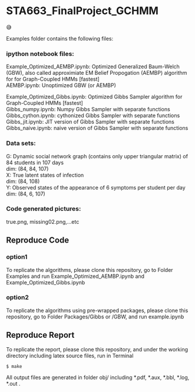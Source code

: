 # STA663_FinalProject_GCHMM

:sweat_smile: 

Examples folder contains the following files:

### ipython notebook files:
Example_Optimized_AEMBP.ipynb: Optimized Generalized Baum-Welch (GBW), also called approximiate EM Belief Propogation (AEMBP) algorithm for for Graph-Coupled HMMs [fastest]<br />
AEMBP.ipynb: Unoptimized GBW (or AEMBP)<br />

Example_Optimized_Gibbs.ipynb: Optimized Gibbs Sampler algorithm for Graph-Coupled HMMs [fastest]<br />
Gibbs_numpy.ipynb: Numpy Gibbs Sampler with separate functions<br />
Gibbs_cython.ipynb: cythonized Gibbs Sampler with separate functions<br />
Gibbs_jit.ipynb: JIT version of Gibbs Sampler with separate functions<br />
Gibbs_naive.ipynb: naive version of Gibbs Sampler with separate functions<br />

### Data sets:
G: Dynamic social network graph (contains only upper triangular matrix) of 84 students in 107 days <br />
   dim: (84, 84, 107) <br/>
X: True latent states of infection <br/>
   dim: (84, 108) <br/>
Y: Observed states of the appearance of 6 symptoms per student per day <br/>
   dim: (84, 6, 107) <br/> 

### Code generated pictures:
true.png, missing02.png,...etc

## Reproduce Code
### option1
To replicate the algorithms, please clone this repository, go to Folder Examples and run Example_Optimized_AEMBP.ipynb and Example_Optimized_Gibbs.ipynb<br/> 
### option2
To replicate the algorithms using pre-wrapped packages, please clone this repository, go to Folder Packages/Gibbs or /GBW,  and run example.ipynb<br/> 

## Reproduce Report
To replicate the report, please clone this repository, and under the working directory including latex source files, run in Terminal
```
$ make
```
All output files are generated in folder obj/ including *.pdf, *.aux, *.bbl, *.log, *.out .
